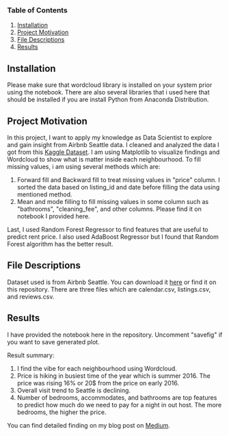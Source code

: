 ### Table of Contents

1. [Installation](#installation)
2. [Project Motivation](#motivation)
3. [File Descriptions](#files)
4. [Results](#results)

## Installation <a name="installation"></a>

Please make sure that wordcloud library is installed on your system prior using the notebook. There are also several libraries that i used here that should be installed if you are install Python from Anaconda Distribution.

## Project Motivation<a name="motivation"></a>
In this project, I want to apply my knowledge as Data Scientist to explore and gain insight from Airbnb Seattle data. I cleaned and analyzed the data I got from this [Kaggle Dataset](https://www.kaggle.com/airbnb/seattle/data). I am using Matplotlib to visualize findings and Wordcloud to show what is matter inside each neighbourhood. To fill missing values, i am using several methods which are:
1. Forward fill and Backward fill to treat missing values in "price" column. I sorted the data based on listing_id and date before filling the data using mentioned method.
2. Mean and mode filling to fill missing values in some column such as "bathrooms", "cleaning_fee", and other columns. Please find it on notebook I provided here.

Last, I used Random Forest Regressor to find features that are useful to predict rent price. I also used AdaBoost Regressor but I found that Random Forest algorithm has the better result.

## File Descriptions <a name="files"></a>

Dataset used is from Airbnb Seattle. You can download it [here](https://www.kaggle.com/airbnb/seattle/data) or find it on this repository. There are three files which are calendar.csv, listings.csv, and reviews.csv.

## Results<a name="results"></a>

I have provided the notebook here in the repository. Uncomment "savefig" if you want to save generated plot.

Result summary:
1. I find the vibe for each neighbourhood using Wordcloud.
2. Price is hiking in busiest time of the year which is summer 2016. The price was rising 16% or 20$ from the price on early 2016.
3. Overall visit trend to Seattle is declining.
4. Number of bedrooms, accommodates, and bathrooms are top features to predict how much do we need to pay for a night in out host. The more bedrooms, the higher the price.  

You can find detailed finding on my blog post on [Medium](https://medium.com/@satriowputra/airbnb-seattle-story-1a71e08a805f?source=friends_link&sk=7c9e021ce5d84483910d17273e07bd31).
